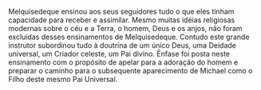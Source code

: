 ﻿Melquisedeque ensinou aos seus seguidores tudo o que eles tinham capacidade para receber e assimilar. Mesmo muitas idéias religiosas modernas sobre o céu e a Terra, o homem, Deus e os anjos, não foram excluídas desses ensinamentos de Melquisedeque. Contudo este grande instrutor subordinou tudo à doutrina de um único Deus, uma Deidade universal, um Criador celeste, um Pai divino. Ênfase foi posta neste ensinamento com o propósito de apelar para a adoração do homem e preparar o caminho para o subsequente aparecimento de Michael como o Filho deste mesmo Pai Universal.
